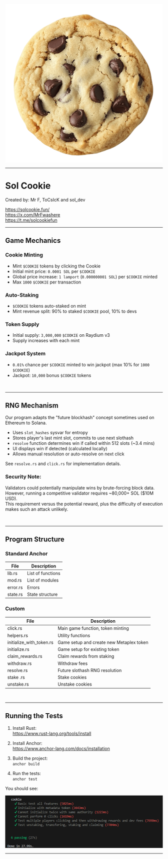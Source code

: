 <div style="text-align: center;">
  <img src="./cookie.png" alt="A tasty cookie">
</div>

<hr>

# Sol Cookie

Created by: Mr F, ToCsIcK and sol_dev

https://solcookie.fun/  
https://x.com/MrFwashere  
https://t.me/solcookiefun

<hr>

## Game Mechanics

### Cookie Minting
- Mint `$COOKIE` tokens by clicking the Cookie
- Initial mint price: `0.0001 SOL` per `$COOKIE`
- Global price increase: `1 lamport` (`0.000000001 SOL`) per `$COOKIE` minted
- Max `1000` `$COOKIE` per transaction

### Auto-Staking
- `$COOKIE` tokens auto-staked on mint
- Mint revenue split: 90% to staked `$COOKIE` pool, 10% to devs

### Token Supply
- Initial supply: `3,000,000` `$COOKIE` on Raydium v3
- Supply increases with each mint

### Jackpot System
- `0.01%` chance per `$COOKIE` minted to win jackpot (max 10% for `1000` `$COOKIE`)
- Jackpot: `10,000` bonus `$COOKIE` tokens

<br/>

<hr>

## RNG Mechanism

Our program adapts the "future blockhash" concept sometimes used on Ethereum to Solana.

- Uses `slot_hashes` sysvar for entropy
- Stores player's last mint slot, commits to use next slothash
- `resolve` function determines win if called within 512 slots (~3.4 mins)
- UI displays win if detected (calculated locally)
- Allows manual resolution or auto-resolve on next click

See `resolve.rs` and `click.rs` for implementation details.

### Security Note:
Validators could potentially manipulate wins by brute-forcing block data.   
However, running a competitive validator requires ~80,000+ SOL ($10M USD).  
This requirement versus the potential reward, plus the difficulty of execution makes such an attack unlikely.

<br/>
<hr>

## Program Structure

### Standard Anchor

| File                    | Description                                    |
|-------------------------|------------------------------------------------|
| lib.rs                  | List of functions                              |
| mod.rs                  | List of modules                                |
| error.rs                | Errors                                         |
| state.rs                | State structure                                |


### Custom

| File                    | Description                                    |
|-------------------------|------------------------------------------------|
| click.rs                | Main game function, token minting              |
| helpers.rs              | Utility functions                              |
| initialize_with_token.rs| Game setup and create new Metaplex token       |
| initialize.rs           | Game setup for existing token                  |
| claim_rewards.rs        | Claim rewards from staking                     |
| withdraw.rs             | Withdraw fees                                  |
| resolve.rs              | Future slothash RNG resolution                 |
| stake .rs               | Stake cookies                                  |
| unstake.rs              | Unstake cookies                                |




<br/>
<hr>

## Running the Tests

1. Install Rust:  
   https://www.rust-lang.org/tools/install

2. Install Anchor:  
   https://www.anchor-lang.com/docs/installation

3. Build the project:  
   `anchor build`

4. Run the tests:  
   `anchor test`

You should see:
<div style="">
  <img src="./tests.png" alt="Test outputs">
</div>

<hr>